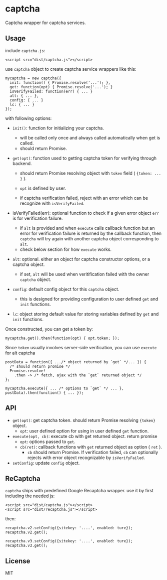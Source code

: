 # captcha

Captcha wrapper for captcha services.


## Usage

include `captcha.js`:

    <script src="dist/captcha.js"></script>


use `captcha` object to create captcha service wrappers like this:

    mycaptcha = new captcha({
      init: function() { Promise.resolve('...'); },
      get: function(opt) { Promise.resolve('...'); }
      isVerifyFailed: function(err) { ... }
      alt: { ... },
      config: { ... }
      lc: { ... }
    });

with following options:

 - `init()`: function for initializing your captcha.
   - will be called only once and always called automatically when get is called.
   - should return Promise.
 - `get(opt)`: function used to getting captcha token for verifying through backend.
   - should return Promise resolving object with `token` field ( `{token: ... }` ).
   - `opt` is defined by user.

   - if captcha verification failed, reject with an error which can be recognize with `isVerifyFailed`.

 - isVerifyFailed(err): optional function to check if a given error object `err` is for verification failure.
   - if `alt` is provided and when `execute` calls callback function but an error for verification failure is returned by the callback function, then `captcha` will try again with another captcha object corresponding to `alt`.
   - check below section for how `execute` works.
 - `alt`: optional. either an object for captcha constructor options, or a captcha object.
    - if set, `alt` will be used when veritification failed with the owner `captcha` object.
 - `config`: default config object for this `captcha` object.
    - this is designed for providing configuration to user defined `get` and `init` functions.
 - `lc`: object storing default value for storing variables defined by `get` and `init` functions.
 
Once constructed, you can get a token by:

    mycaptcha.get().then(function(opt) { opt.token; });

Since `token` usually involves server-side verification, you can use `execute` for alt captcha

    postData = function({ .../* object returned by `get` */... }) {
      /* should return promise */
      Promise.resolve!
        .then -> /* fetch, ajax with the `get` returned object */
    };

    mycaptcha.execute({ ... /* options to `get` */ ... }, postData).then(function() { ... });


## API

 - `get(opt)`: get captcha token. should return Promise resolving `{token}` object.
   - `opt`: user defined option for using in user defined `get` function.
 - `execute(opt, cb)`: execute cb with get returned object. return promise
   - `opt`: options passed to `get`.
   - `cb(ret)`: callback functions with `get` returned object as option ( `ret` ).
     - `cb` should return Promise.
       If verification failed, `cb` can optionally rejects with error object recognizable by `isVerifyFailed`. 
 - `setConfig`: update `config` object.

## ReCaptcha

`captcha` ships with predefined Google Recaptcha wrapper. use it by first including the needed js:

    <script src="dist/captcha.js"></script>
    <script src="dist/recaptcha.js"></script>


then:

    recaptcha.v2.setConfig({sitekey: '....', enabled: ture});
    recaptcha.v2.get();

    recaptcha.v3.setConfig({sitekey: '....', enabled: ture});
    recaptcha.v3.get();


## License

MIT
